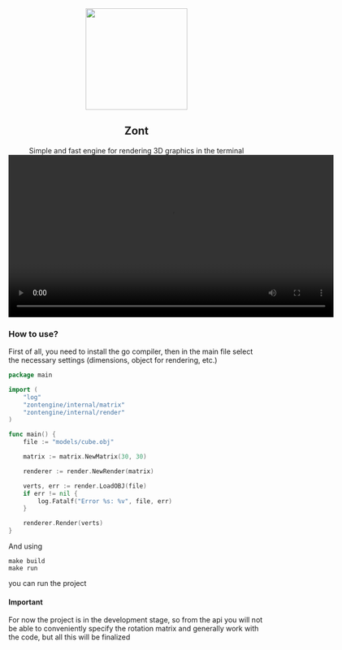 <div align="center">
  <img src="https://github.com/k1ngmang/zont/blob/main/branding/icon.png" width="200">

<h2>Zont</h2>
Simple and fast engine for rendering 3D graphics in the terminal
</div>

<video controls width="640">
    <source src="https://raw.githubusercontent.com/k1ngmang/zont/branding/example.mp4" type="video/mp4">
</video>

### How to use?
First of all, you need to install the go compiler, then in the main file select the necessary settings (dimensions, object for rendering, etc.)
```go
package main

import (
	"log"
	"zontengine/internal/matrix"
	"zontengine/internal/render"
)

func main() {
	file := "models/cube.obj"

	matrix := matrix.NewMatrix(30, 30)

	renderer := render.NewRender(matrix)

	verts, err := render.LoadOBJ(file)
	if err != nil {
		log.Fatalf("Error %s: %v", file, err)
	}

	renderer.Render(verts)
}
```

And using 
```
make build
make run
```
you can run the project

#### Important
For now the project is in the development stage, so from the api you will not be able to conveniently specify the rotation matrix and generally work with the code, but all this will be finalized
